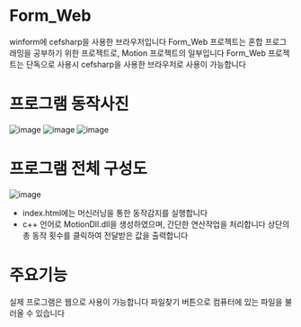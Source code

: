 # Form_Web
winform에 cefsharp을 사용한 브라우저입니다
Form_Web 프로젝트는 혼합 프로그래밍을 공부하기 위한 프로젝트로, Motion 프로젝트의 일부입니다
Form_Web 프로젝트는 단독으로 사용시 cefsharp을 사용한 브라우저로 사용이 가능합니다

# 프로그램 동작사진
![image](https://github.com/hihotz/Form_Web/assets/74196405/dc8b18b9-7cc7-44d6-81d1-7d0568b249c7)
![image](https://github.com/hihotz/Form_Web/assets/74196405/5afc5e65-4667-4a25-95b0-529e892b62c4)
![image](https://github.com/hihotz/Form_Web/assets/74196405/aa81f0bf-ca64-4af3-82fa-6ea4ffba5dc0)

# 프로그램 전체 구성도
![image](https://github.com/hihotz/Form_Web/assets/74196405/11dbe3dd-835f-44a0-84e6-3c82eda703b0)

* index.html에는 머신러닝을 통한 동작감지를 실행합니다
* c++ 언어로 MotionDll.dll을 생성하였으며, 간단한 연산작업을 처리합니다
  상단의 총 동작 횟수를 클릭하여 전달받은 값을 출력합니다
  
# 주요기능
실제 프로그램은 웹으로 사용이 가능합니다
파일찾기 버튼으로 컴퓨터에 있는 파일을 불러올 수 있습니다
